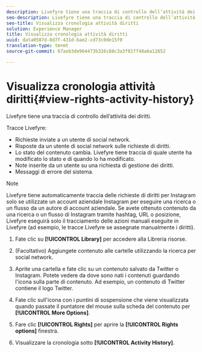 ```yaml
---
description: Livefyre tiene una traccia di controllo dell’attività dei diritti.
seo-description: Livefyre tiene una traccia di controllo dell’attività dei diritti.
seo-title: Visualizza cronologia attività diritti
solution: Experience Manager
title: Visualizza cronologia attività diritti
uuid: data0587d-8d7f-431d-bae2-cd73c0de15f0
translation-type: tm+mt
source-git-commit: 67aeb3de964473b326c88c3a3f81ff48a6a12652

---
```



# Visualizza cronologia attività diritti{#view-rights-activity-history}

Livefyre tiene una traccia di controllo dell’attività dei diritti.

Tracce Livefyre:

* Richieste inviate a un utente di social network.
* Risposte da un utente di social network sulle richieste di diritti.
* Lo stato del contenuto cambia. Livefyre tiene traccia di quale utente ha modificato lo stato e di quando lo ha modificato.
* Note inserite da un utente su una richiesta di gestione dei diritti.
* Messaggi di errore del sistema.

>[!NOTE]
>
>Livefyre tiene automaticamente traccia delle richieste di diritti per Instagram solo se utilizzate un account aziendale Instagram per eseguire una ricerca o un flusso da un autore di account aziendale. Se avete ottenuto contenuto da una ricerca o un flusso di Instagram tramite hashtag, URL o posizione, Livefyre eseguirà solo il tracciamento delle azioni manuali eseguite in Livefyre (ad esempio, le tracce Livefyre se assegnate manualmente i diritti).

1. Fate clic su **[!UICONTROL Library]** per accedere alla Libreria risorse.
1. (Facoltativo) Aggiungete contenuto alle cartelle utilizzando la ricerca per social network.
1. Aprite una cartella e fate clic su un contenuto salvato da Twitter o Instagram. Potete vedere da dove sono nati i contenuti guardando l'icona sulla parte di contenuto. Ad esempio, un contenuto di Twitter contiene il logo Twitter.
1. Fate clic sull'icona con i puntini di sospensione che viene visualizzata quando passate il puntatore del mouse sulla scheda del contenuto per **[!UICONTROL More Options]**.
1. Fare clic **[!UICONTROL Rights]** per aprire la **[!UICONTROL Rights options]** finestra.

1. Visualizzare la cronologia sotto **[!UICONTROL Activity History]**.

